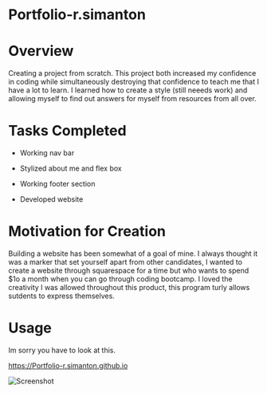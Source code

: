 # Portfolio-r.simanton


# Overview
Creating a project from scratch. This project both increased my confidence in coding while simultaneously destroying that confidence to teach me that I have a lot to learn. I learned how to create a style (still neeeds work) and allowing myself to find out answers for myself from resources from all over.

# Tasks Completed

* Working nav bar

* Stylized about me and flex box

* Working footer section

* Developed website


# Motivation for Creation

Building a website has been somewhat of a goal of mine. I always thought it was a marker that set yourself apart from other candidates, I wanted to create a website through squarespace for a time but who wants to spend $1o a month when you can go through coding bootcamp. I loved the creativity I was allowed throughout this product, this program turly allows sutdents to express themselves.

# Usage
Im sorry you have to look at this.

https://Portfolio-r.simanton.github.io

![Screenshot](assets/screenshot.png)


